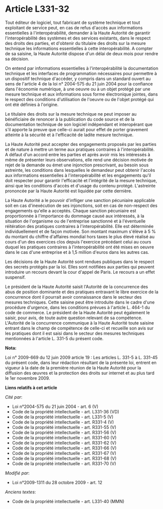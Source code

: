 # Article L331-32

Tout éditeur de logiciel, tout fabricant de système technique et tout exploitant de service peut, en cas de refus d'accès aux
informations essentielles à l'interopérabilité, demander à la Haute Autorité de garantir l'interopérabilité des systèmes et
des services existants, dans le respect des droits des parties, et d'obtenir du titulaire des droits sur la mesure technique
les informations essentielles à cette interopérabilité. A compter de sa saisine, la Haute Autorité dispose d'un délai de deux
mois pour rendre sa décision. 

On entend par informations essentielles à l'interopérabilité la documentation technique et les interfaces de programmation
nécessaires pour permettre à un dispositif technique d'accéder, y compris dans un standard ouvert au sens de l'article 4 de
la loi n° 2004-575 du 21 juin 2004 pour la confiance dans l'économie numérique, à une oeuvre ou à un objet protégé par une
mesure technique et aux informations sous forme électronique jointes, dans le respect des conditions d'utilisation de
l'oeuvre ou de l'objet protégé qui ont été définies à l'origine. 

Le titulaire des droits sur la mesure technique ne peut imposer au bénéficiaire de renoncer à la publication du code source
et de la documentation technique de son logiciel indépendant et interopérant que s'il apporte la preuve que celle-ci aurait
pour effet de porter gravement atteinte à la sécurité et à l'efficacité de ladite mesure technique. 

La Haute Autorité peut accepter des engagements proposés par les parties et de nature à mettre un terme aux pratiques
contraires à l'interopérabilité. A défaut d'un accord entre les parties et après avoir mis les intéressés à même de présenter
leurs observations, elle rend une décision motivée de rejet de la demande ou émet une injonction prescrivant, au besoin sous
astreinte, les conditions dans lesquelles le demandeur peut obtenir l'accès aux informations essentielles à
l'interopérabilité et les engagements qu'il doit respecter pour garantir l'efficacité et l'intégrité de la mesure technique,
ainsi que les conditions d'accès et d'usage du contenu protégé. L'astreinte prononcée par la Haute Autorité est liquidée par
cette dernière. 

La Haute Autorité a le pouvoir d'infliger une sanction pécuniaire applicable soit en cas d'inexécution de ses injonctions,
soit en cas de non-respect des engagements qu'elle a acceptés. Chaque sanction pécuniaire est proportionnée à l'importance du
dommage causé aux intéressés, à la situation de l'organisme ou de l'entreprise sanctionné et à l'éventuelle réitération des
pratiques contraires à l'interopérabilité. Elle est déterminée individuellement et de façon motivée. Son montant maximum
s'élève à 5 % du montant du chiffre d'affaires mondial hors taxes le plus élevé réalisé au cours d'un des exercices clos
depuis l'exercice précédant celui au cours duquel les pratiques contraires à l'interopérabilité ont été mises en oeuvre dans
le cas d'une entreprise et à 1,5 million d'euros dans les autres cas. 

Les décisions de la Haute Autorité sont rendues publiques dans le respect des secrets protégés par la loi. Elles sont
notifiées aux parties qui peuvent introduire un recours devant la cour d'appel de Paris. Le recours a un effet suspensif. 

Le président de la Haute Autorité saisit l'Autorité de la concurrence des abus de position dominante et des pratiques
entravant le libre exercice de la concurrence dont il pourrait avoir connaissance dans le secteur des mesures techniques.
Cette saisine peut être introduite dans le cadre d'une procédure d'urgence, dans les conditions prévues à l'article L. 464-1
du code de commerce. Le président de la Haute Autorité peut également le saisir, pour avis, de toute autre question relevant
de sa compétence. L'Autorité de la concurrence communique à la Haute Autorité toute saisine entrant dans le champ de
compétence de celle-ci et recueille son avis sur les pratiques dont il est saisi dans le secteur des mesures techniques
mentionnées à l'article L. 331-5 du présent code.

**Nota:**

Loi n° 2009-669 du 12 juin 2009 article 19 : Les articles L. 331-5 à L. 331-45 du présent code, dans leur rédaction résultant
de la présente loi, entrent en vigueur à la date de la première réunion de la Haute Autorité pour la diffusion des œuvres et
la protection des droits sur internet et au plus tard le 1er novembre 2009.

**Liens relatifs à cet article**

_Cité par_:

  - Loi n°2004-575 du 21 juin 2004 - art. 6 (V)
  - Code de la propriété intellectuelle - art. L331-36 (VD)
  - Code de la propriété intellectuelle - art. L331-5 (V)
  - Code de la propriété intellectuelle - art. R331-4 (V)
  - Code de la propriété intellectuelle - art. R331-55 (V)
  - Code de la propriété intellectuelle - art. R331-56 (V)
  - Code de la propriété intellectuelle - art. R331-60 (V)
  - Code de la propriété intellectuelle - art. R331-62 (V)
  - Code de la propriété intellectuelle - art. R331-66 (V)
  - Code de la propriété intellectuelle - art. R331-67 (V)
  - Code de la propriété intellectuelle - art. R331-68 (V)
  - Code de la propriété intellectuelle - art. R331-70 (V)

_Modifié par_:

  - Loi n°2009-1311 du 28 octobre 2009 - art. 12

_Anciens textes_:

  - Code de la propriété intellectuelle - art. L331-40 (MMN)
